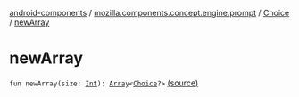 [android-components](../../index.md) / [mozilla.components.concept.engine.prompt](../index.md) / [Choice](index.md) / [newArray](./new-array.md)

# newArray

`fun newArray(size: `[`Int`](https://kotlinlang.org/api/latest/jvm/stdlib/kotlin/-int/index.html)`): `[`Array`](https://kotlinlang.org/api/latest/jvm/stdlib/kotlin/-array/index.html)`<`[`Choice`](index.md)`?>` [(source)](https://github.com/mozilla-mobile/android-components/blob/master/components/concept/engine/src/main/java/mozilla/components/concept/engine/prompt/Choice.kt#L59)
